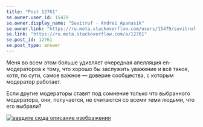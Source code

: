 ```yaml
---
title: "Post 12761"
se.owner.user_id: 15479
se.owner.display_name: "Suvitruf - Andrei Apanasik"
se.owner.link: "https://ru.meta.stackoverflow.com/users/15479/suvitruf-andrei-apanasik"
se.link: "https://ru.meta.stackoverflow.com/a/12761"
se.post_id: 12761
se.post_type: answer
---
```

<p>Меня во всем этом больше удивляет очередная апелляция en-модераторов к тому, что хорошо бы заслужить уважение и всё такое, хотя, по сути, самое важное — доверие сообщества, с которым модератор работает.</p>
<p>Если другие модераторы ставят под сомнение только что выбранного модератора, они, получается, не считаются со всеми теми людьми, что его выбрали?</p>
<p><a href="https://i.stack.imgur.com/Npddo.jpg" rel="nofollow noreferrer"><img src="https://i.stack.imgur.com/Npddo.jpg" alt="введите сюда описание изображения" /></a></p>
